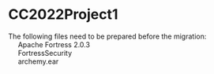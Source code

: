 # CC2022Project1

The following files need to be prepared before the migration:  
&nbsp;&nbsp;&nbsp;&nbsp; Apache Fortress 2.0.3  
&nbsp;&nbsp;&nbsp;&nbsp; FortressSecurity  
&nbsp;&nbsp;&nbsp;&nbsp; archemy.ear  
